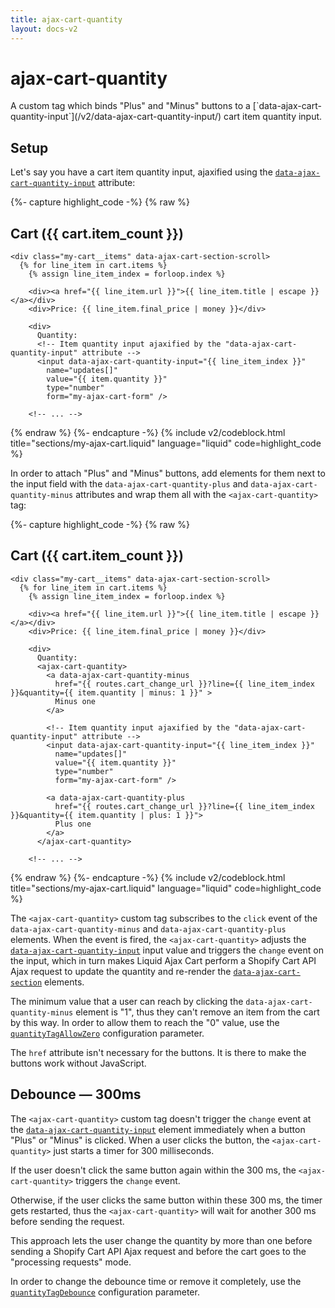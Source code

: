 ```yaml
---
title: ajax-cart-quantity
layout: docs-v2
---
```


# ajax-cart-quantity

<p class="lead" markdown="1">
A custom tag which binds "Plus" and "Minus" buttons 
to a [`data-ajax-cart-quantity-input`](/v2/data-ajax-cart-quantity-input/) cart item quantity input.  
</p>

## Setup

Let's say you have a cart item quantity input, 
ajaxified using the [`data-ajax-cart-quantity-input`](/v2/data-ajax-cart-quantity-input/) attribute:

{%- capture highlight_code -%}
{% raw %}
<div class="my-cart" data-ajax-cart-section>
  <h2>Cart ({{ cart.item_count }})</h2>
  
    <div class="my-cart__items" data-ajax-cart-section-scroll>
      {% for line_item in cart.items %}
        {% assign line_item_index = forloop.index %}
  
        <div><a href="{{ line_item.url }}">{{ line_item.title | escape }}</a></div>
        <div>Price: {{ line_item.final_price | money }}</div>

        <div>
          Quantity:
          <!-- Item quantity input ajaxified by the "data-ajax-cart-quantity-input" attribute -->
          <input data-ajax-cart-quantity-input="{{ line_item_index }}"
            name="updates[]" 
            value="{{ item.quantity }}" 
            type="number" 
            form="my-ajax-cart-form" />

        <!-- ... -->
{% endraw %}
{%- endcapture -%}
{% include v2/codeblock.html title="sections/my-ajax-cart.liquid" language="liquid" code=highlight_code %}

In order to attach "Plus" and "Minus" buttons, add elements for them next to the input field with the
`data-ajax-cart-quantity-plus` and `data-ajax-cart-quantity-minus` attributes
and wrap them all with the `<ajax-cart-quantity>` tag:

{%- capture highlight_code -%}
{% raw %}
<div class="my-cart" data-ajax-cart-section>
  <h2>Cart ({{ cart.item_count }})</h2>

    <div class="my-cart__items" data-ajax-cart-section-scroll>
      {% for line_item in cart.items %}
        {% assign line_item_index = forloop.index %}
  
        <div><a href="{{ line_item.url }}">{{ line_item.title | escape }}</a></div>
        <div>Price: {{ line_item.final_price | money }}</div>

        <div>
          Quantity:
          <ajax-cart-quantity>
            <a data-ajax-cart-quantity-minus
              href="{{ routes.cart_change_url }}?line={{ line_item_index }}&quantity={{ item.quantity | minus: 1 }}" > 
              Minus one 
            </a>

            <!-- Item quantity input ajaxified by the "data-ajax-cart-quantity-input" attribute -->
            <input data-ajax-cart-quantity-input="{{ line_item_index }}"
              name="updates[]" 
              value="{{ item.quantity }}" 
              type="number" 
              form="my-ajax-cart-form" />

            <a data-ajax-cart-quantity-plus
              href="{{ routes.cart_change_url }}?line={{ line_item_index }}&quantity={{ item.quantity | plus: 1 }}"> 
              Plus one 
            </a>
          </ajax-cart-quantity>

        <!-- ... -->
{% endraw %}
{%- endcapture -%}
{% include v2/codeblock.html title="sections/my-ajax-cart.liquid" language="liquid" code=highlight_code %}

The `<ajax-cart-quantity>` custom tag subscribes to the `click` event of the `data-ajax-cart-quantity-minus` and `data-ajax-cart-quantity-plus` elements.
When the event is fired, the `<ajax-cart-quantity>` adjusts the [`data-ajax-cart-quantity-input`](/v2/data-ajax-cart-quantity-input/) input value
and triggers the `change` event on the input, which in turn makes Liquid Ajax Cart perform a Shopify Cart API Ajax request to update the quantity
and re-render the [`data-ajax-cart-section`](/v2/data-ajax-cart-section/) elements.

The minimum value that a user can reach by clicking the `data-ajax-cart-quantity-minus` element is "1", 
thus they can't remove an item from the cart by this way. In order to allow them to reach the "0" value,
use the [`quantityTagAllowZero`](/v2/quantity-tag-allow-zero/) configuration parameter.

The `href` attribute isn't necessary for the buttons. It is there to make the buttons work without JavaScript.

## Debounce — 300ms

The `<ajax-cart-quantity>` custom tag doesn't trigger the `change` event 
at the [`data-ajax-cart-quantity-input`](/v2/data-ajax-cart-quantity-input/) element immediately when a button "Plus" or "Minus" is clicked.
When a user clicks the button, the `<ajax-cart-quantity>` just starts a timer for 300 milliseconds.

If the user doesn't click the same button again within the 300 ms, the `<ajax-cart-quantity>` triggers the `change` event.

Otherwise, if the user clicks the same button within these 300 ms, the timer gets restarted, thus the `<ajax-cart-quantity>` will wait for another 300 ms before sending the request.

This approach lets the user change the quantity by more than one
before sending a Shopify Cart API Ajax request and before the cart goes to the "processing requests" mode.

In order to change the debounce time or remove it completely, 
use the [`quantityTagDebounce`](/v2/quantity-tag-debounce/) configuration parameter.
